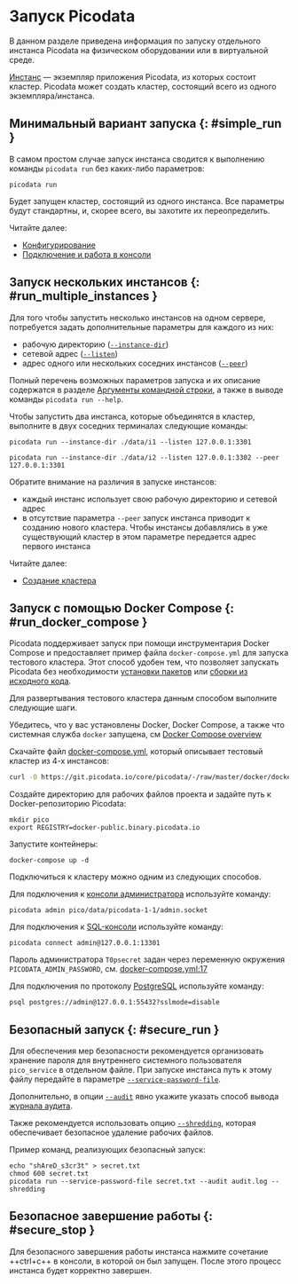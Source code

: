 # Запуск Picodata

В данном разделе приведена информация по запуску отдельного инстанса
Picodata на физическом оборудовании или в виртуальной среде.

[Инстанс](../overview/glossary.md#instance) — экземпляр приложения
Picodata, из которых состоит кластер. Picodata может создать кластер,
состоящий всего из одного экземпляра/инстанса.

## Минимальный вариант запуска {: #simple_run }

В самом простом случае запуск инстанса сводится к выполнению команды
 `picodata run` без каких-либо параметров:

```shell
picodata run
```

Будет запущен кластер, состоящий из одного инстанса. Все параметры будут
стандартны, и, скорее всего, вы захотите их переопределить.

Читайте далее:

- [Конфигурирование](../tutorial/configure.md)
- [Подключение и работа в консоли](../tutorial/connecting.md)

## Запуск нескольких инстансов {: #run_multiple_instances }

Для того чтобы запустить несколько инстансов на одном сервере,
потребуется задать дополнительные параметры для каждого из них:

- рабочую директорию ([`--instance-dir`])
- сетевой адрес ([`--listen`])
- адрес одного или нескольких соседних инстансов ([`--peer`])

Полный перечень возможных параметров запуска и их
описание содержатся в разделе [Аргументы командной строки], а также в
выводе команды `picodata run --help`.

[Аргументы командной строки]: ../reference/cli.md

Чтобы запустить два инстанса, которые объединятся в кластер,
выполните в двух соседних терминалах следующие команды:

```shell
picodata run --instance-dir ./data/i1 --listen 127.0.0.1:3301
```

```shell
picodata run --instance-dir ./data/i2 --listen 127.0.0.1:3302 --peer 127.0.0.1:3301
```

Обратите внимание на различия в запуске инстансов:

- каждый инстанс использует свою рабочую директорию и сетевой адрес
- в отсутствие параметра `--peer` запуск инстанса приводит к созданию
  нового кластера. Чтобы инстансы добавлялись в уже существующий кластер
  в этом параметре передается адрес первого инстанса

[`--instance-dir`]: ../reference/cli.md#run_instance_dir
[`--listen`]: ../reference/cli.md#run_listen
[`--peer`]: ../reference/cli.md#run_peer

Читайте далее:

- [Создание кластера](../tutorial/deploy.md)

## Запуск с помощью Docker Compose {: #run_docker_compose }

Picodata поддерживает запуск при помощи инструментария Docker Compose и
предоставляет пример файла `docker-compose.yml` для запуска тестового
кластера. Этот способ удобен тем, что позволяет запускать Picodata без
необходимости [установки пакетов][available_packages] или [сборки из
исходного кода][installing_from_sources].

[available_packages]: install.md#available_packages
[installing_from_sources]: install.md#installing_from_sources

Для развертывания тестового кластера данным способом выполните следующие шаги.

Убедитесь, что у вас установлены Docker, Docker Compose, а также что
системная служба `docker` запущена, см [Docker Compose
overview](https://docs.docker.com/compose/)

Скачайте файл [docker-compose.yml], который описывает тестовый кластер
из 4-х инстансов:

[docker-compose.yml]: https://git.picodata.io/core/picodata/-/blob/master/docker/docker-compose.yml

```bash
curl -O https://git.picodata.io/core/picodata/-/raw/master/docker/docker-compose.yml
```

Создайте директорию для рабочих файлов проекта и
задайте путь к Docker-репозиторию Picodata:

```shell
mkdir pico
export REGISTRY=docker-public.binary.picodata.io
```

Запустите контейнеры:

```shell
docker-compose up -d
```

Подключиться к кластеру можно одним из следующих способов.

Для подключения к [консоли администратора](../tutorial/connecting.md#admin_console)
используйте команду:

```shell
picodata admin pico/data/picodata-1-1/admin.socket
```

Для подключения к [SQL-консоли](../tutorial/connecting.md#sql_console)
используйте команду:

```shell
picodata connect admin@127.0.0.1:13301
```

Пароль администратора `T0psecret` задан через
переменную окружения `PICODATA_ADMIN_PASSWORD`, см. [docker-compose.yml:17]

[docker-compose.yml:17]: https://git.picodata.io/core/picodata/-/blob/master/docker/docker-compose.yml#L17

Для подключения по протоколу [PostgreSQL](../tutorial/connecting.md#pgproto)
используйте команду:

```shell
psql postgres://admin@127.0.0.1:55432?sslmode=disable
```

## Безопасный запуск {: #secure_run }

Для обеспечения мер безопасности рекомендуется организовать хранение
пароля для внутреннего системного пользователя `pico_service` в
отдельном файле. При запуске инстанса путь к этому файлу передайте в
параметре [`--service-password-file`].

Дополнительно, в опции [`--audit`] явно укажите указать способ вывода
[журнала аудита](../tutorial/audit_log.md).

Также рекомендуется использовать опцию [`--shredding`], которая
обеспечивает безопасное удаление рабочих файлов.

Пример команд, реализующих безопасный запуск:

```shell
echo "shAreD_s3cr3t" > secret.txt
chmod 600 secret.txt
picodata run --service-password-file secret.txt --audit audit.log --shredding
```

[`--service-password-file`]: ../reference/cli.md#run_service_password_file
[`--audit`]: ../reference/cli.md#run_audit
[`--shredding`]: ../reference/cli.md#run_shredding

## Безопасное завершение работы {: #secure_stop }

Для безопасного завершения работы инстанса нажмите сочетание
++ctrl+c++ в консоли, в которой он был запущен. После этого процесс
инстанса будет корректно завершен.
